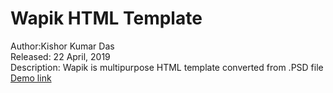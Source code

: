 # Wapik HTML Template
Author:Kishor Kumar Das 
<br>
Released: 22 April, 2019<br>
Description: Wapik is multipurpose HTML template converted from .PSD file<br>
<a href="https://kishorkumardas.github.io/Wapik_PSD_To_Bootstrap/" target="blank">Demo link </a>
